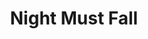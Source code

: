---
title: Night Must Fall
year: 1965
opening_date: 1965-01-08
closing_date: 1965-01-16
layout: productions
featured_image: 
image_caption:
image_credit:
playbill:
category:
Theatre: Theatre Jacksonville
Venue: Little Theatre
cast:
  Mrs. Bramson: Jocelyn Brown
  Olivia Grayne: Olivia Rusinek
  Hubert Laurie: Ed Heist 
  Nurse Libby: Mary Frances Thornhill
  Mrs. Terence: Gretchen Hannon
  Dora Parkoe: Sanra Newman
  Inspector Belize: Bernie Shainbrown
  Dan: Al Pinan
crew:
  Director: George Ballis
  Production Designer: Larry Riddle
  Stage Manager: Tim McManus
  Lighting: Peggy Miller
  Costumes:
    - Ruth Coleman
    - Walter Sargent
    - Ruth Perry
    - Louise McDermot
  Make-up:
    - A. Ira Fink
    - Beverly Fink
  Properties:
    - Gladys Dale
    - Gayle Swymer
    - Esther Barnes
    - Bambi Bowen
    - Edna Oakley
    - Virginia Popwell
    - Gladys Witten
  Set Crew:
    - Dixie Cohen
    - Robert Agnew
    - Gwyda Agnew
    - Gladys Witten
    - Gladys Dale
    - Donna Lasco
    - Bill Longshore
    - David Goodman
    - Jean Goodman
  Sound: Leni Bessette
  Sound Arrangement:
    - Thelma Baker
    - George Ballis
  Sound Recording: Gretchen Hannon
  Program Cover: Richard Lyons
external_links:
---